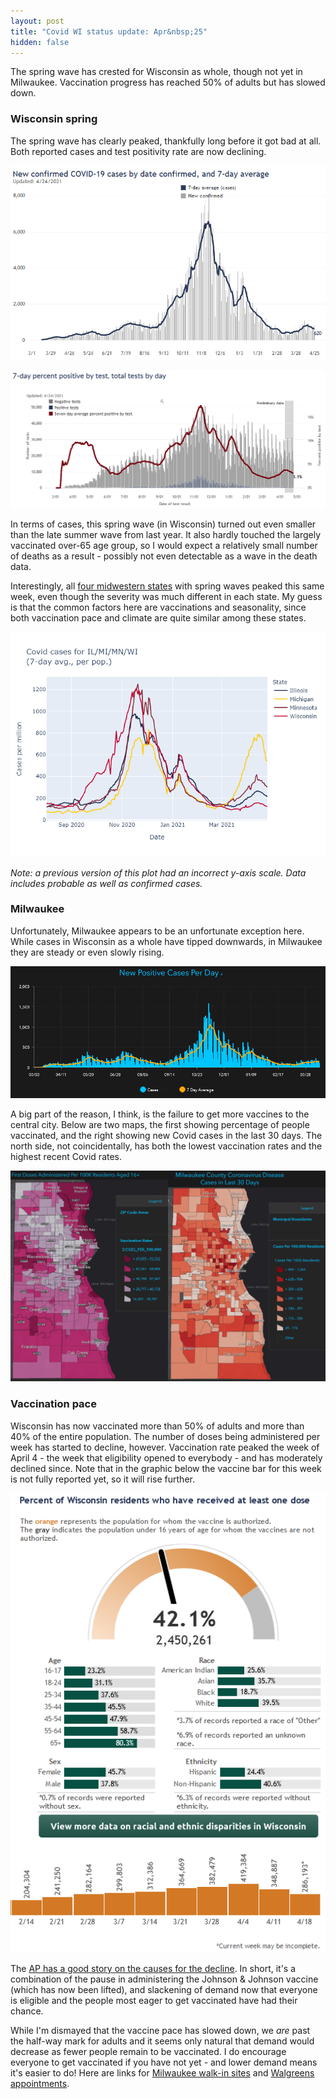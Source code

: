 ```yaml
---
layout: post
title: "Covid WI status update: Apr&nbsp;25"
hidden: false
---
```


The spring wave has crested for Wisconsin as whole, though not yet in Milwaukee. Vaccination progress has reached 50% of adults but has slowed down.

### Wisconsin spring
The spring wave has clearly peaked, thankfully long before it got bad at all. Both reported cases and test positivity rate are now declining. 

![Cases](../assets/DHS-Cases-Reported_2021-04-24.png)

![Positivity rate](../assets/DHS-Positivity_2021-04-24.png)

In terms of cases, this spring wave (in Wisconsin) turned out even smaller than the late summer wave from last year. It also hardly touched the largely vaccinated over-65 age group, so I would expect a relatively small number of deaths as a result - possibly not even detectable as a wave in the death data.

Interestingly, all [four midwestern states](2021-04-11-variants-midwest.md) with spring waves peaked this same week, even though the severity was much different in each state. My guess is that the common factors here are vaccinations and seasonality, since both vaccination pace and climate are quite similar among these states.

![Cases in 4 midwest states](../assets/Cases-Midwest-States_2021-04-25.png)

*Note: a previous version of this plot had an incorrect y-axis scale. Data includes probable as well as confirmed cases.*

### Milwaukee
Unfortunately, Milwaukee appears to be an unfortunate exception here. While cases in Wisconsin as a whole have tipped downwards, in Milwaukee they are steady or even slowly rising.

![Cases in Milwaukee](../assets/Milwaukee-Cases_2021-04-24.png)

A big part of the reason, I think, is the failure to get more vaccines to the central city.  Below are two maps, the first showing percentage of people vaccinated, and the right showing new Covid cases in the last 30 days. The north side, not coincidentally, has both the lowest vaccination rates and the highest recent Covid rates.

![Map of Vaccines/Cases in Milwaukee](../assets/Milwaukee-Map-Vaccines-Cases_2021-04-24.png)

### Vaccination pace
Wisconsin has now vaccinated more than 50% of adults and more than 40% of the entire population. The number of doses being administered per week has started to decline, however. Vaccination rate peaked the week of April 4 - the week that eligibility opened to everybody - and has moderately declined since. Note that in the graphic below the vaccine bar for this week is not fully reported yet, so it will rise further.

![Vaccine progress](../assets/DHS-VaccineProgress_2021-04-25.png)

The [AP has a good story on the causes for the decline](https://apnews.com/article/health-coronavirus-ee7363d012f472d5e8c703bf230a4356). In short, it's a combination of the pause in administering the Johnson & Johnson vaccine (which has now been lifted), and slackening of demand now that everyone is eligible and the people most eager to get vaccinated have had their chance.

While I'm dismayed that the vaccine pace has slowed down, we *are* past the half-way mark for adults and it seems only natural that demand would decrease as fewer people remain to be vaccinated. I do encourage everyone to get vaccinated if you have not yet - and lower demand means it's easier to do! Here are links for [Milwaukee walk-in sites](https://city.milwaukee.gov/CovidVax) and [Walgreens appointments](https://www.walgreens.com/findcare/vaccination/covid-19/location-screening).
